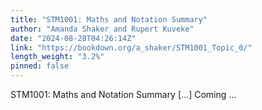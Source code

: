 ```yaml
---
title: "STM1001: Maths and Notation Summary"
author: "Amanda Shaker and Rupert Kuveke"
date: "2024-08-28T04:26:14Z"
link: "https://bookdown.org/a_shaker/STM1001_Topic_0/"
length_weight: "3.2%"
pinned: false
---
```


STM1001: Maths and Notation Summary [...] Coming ...
